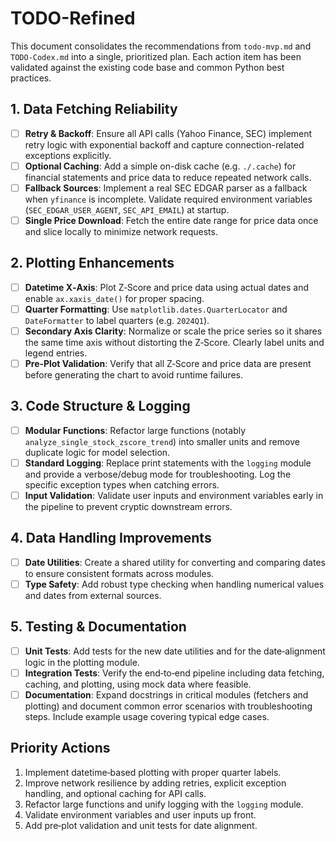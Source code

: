 # TODO-Refined

This document consolidates the recommendations from `todo-mvp.md` and `TODO-Codex.md` into a single, prioritized plan. Each action item has been validated against the existing code base and common Python best practices.

## 1. Data Fetching Reliability
- [ ] **Retry & Backoff**: Ensure all API calls (Yahoo Finance, SEC) implement retry logic with exponential backoff and capture connection-related exceptions explicitly.
- [ ] **Optional Caching**: Add a simple on-disk cache (e.g. `./.cache`) for financial statements and price data to reduce repeated network calls.
- [ ] **Fallback Sources**: Implement a real SEC EDGAR parser as a fallback when `yfinance` is incomplete. Validate required environment variables (`SEC_EDGAR_USER_AGENT`, `SEC_API_EMAIL`) at startup.
- [ ] **Single Price Download**: Fetch the entire date range for price data once and slice locally to minimize network requests.

## 2. Plotting Enhancements
- [ ] **Datetime X‑Axis**: Plot Z‑Score and price data using actual dates and enable `ax.xaxis_date()` for proper spacing.
- [ ] **Quarter Formatting**: Use `matplotlib.dates.QuarterLocator` and `DateFormatter` to label quarters (e.g. `2024Q1`).
- [ ] **Secondary Axis Clarity**: Normalize or scale the price series so it shares the same time axis without distorting the Z‑Score. Clearly label units and legend entries.
- [ ] **Pre‑Plot Validation**: Verify that all Z‑Score and price data are present before generating the chart to avoid runtime failures.

## 3. Code Structure & Logging
- [ ] **Modular Functions**: Refactor large functions (notably `analyze_single_stock_zscore_trend`) into smaller units and remove duplicate logic for model selection.
- [ ] **Standard Logging**: Replace print statements with the `logging` module and provide a verbose/debug mode for troubleshooting. Log the specific exception types when catching errors.
- [ ] **Input Validation**: Validate user inputs and environment variables early in the pipeline to prevent cryptic downstream errors.

## 4. Data Handling Improvements
- [ ] **Date Utilities**: Create a shared utility for converting and comparing dates to ensure consistent formats across modules.
- [ ] **Type Safety**: Add robust type checking when handling numerical values and dates from external sources.

## 5. Testing & Documentation
- [ ] **Unit Tests**: Add tests for the new date utilities and for the date‑alignment logic in the plotting module.
- [ ] **Integration Tests**: Verify the end‑to‑end pipeline including data fetching, caching, and plotting, using mock data where feasible.
- [ ] **Documentation**: Expand docstrings in critical modules (fetchers and plotting) and document common error scenarios with troubleshooting steps. Include example usage covering typical edge cases.

## Priority Actions
1. Implement datetime‑based plotting with proper quarter labels.
2. Improve network resilience by adding retries, explicit exception handling, and optional caching for API calls.
3. Refactor large functions and unify logging with the `logging` module.
4. Validate environment variables and user inputs up front.
5. Add pre‑plot validation and unit tests for date alignment.
